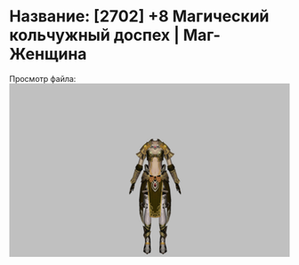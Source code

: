 # Название: [2702] +8 Магический кольчужный доспех | Маг-Женщина

Просмотр файла:
![p050003.png](p050003.png)